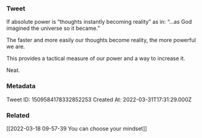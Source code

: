 ### Tweet
If absolute power is “thoughts instantly becoming reality” as in:
“…as God imagined the universe so it became.”

The faster and more easily our thoughts become reality, the more powerful we are.

This provides a tactical measure of our power and a way to increase it.

Neat.

### Metadata
Tweet ID: 1509584178332852253
Created At: 2022-03-31T17:31:29.000Z

### Related
[[2022-03-18 09-57-39 You can choose your mindset]]


